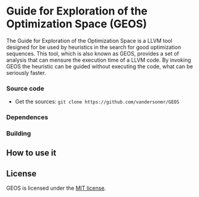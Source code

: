 # Guide for Exploration of the Optimization Space (GEOS) 
The Guide for Exploration of the Optimization Space is a LLVM tool designed for be used by heuristics in the search for good optimization sequences. This tool, which is also known as GEOS, provides a set of analysis that can mensure the execution time of a LLVM code. By invoking GEOS the heuristic can be guided without executing the code, what can be seriously faster.

### Source code

* Get the sources: `git clone https://github.com/vandersonmr/GEOS`

### Dependences

### Building

## How to use it

## License

GEOS is licensed under the [MIT license](LICENSE.txt).

